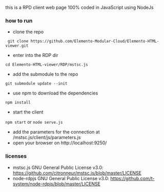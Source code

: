 this is a RPD client web page 100% coded in JavaScript using NodeJs
### how to run
- clone the repo

``` git clone https://github.com/Elemento-Modular-Cloud/Elemento-HTML-viewer.git```
- enter into the RDP dir

```cd Elemento-HTML-viewer/RDP/mstsc.js```
- add the submodule to the repo

```git submodule update --init```
- use npm to download the dependencies

```npm install```
- start the client

```npm start``` or ```node serve.js```
- add the parameters for the connection at /mstsc.js/client/js/parameters.js
- open your browser on http://localhost:9250/

### licenses
- mstsc.js GNU General Public License v3.0: https://github.com/citronneur/mstsc.js/blob/master/LICENSE
- node-rdpjs GNU General Public License v3.0: https://github.com/t-system/node-rdpjs/blob/master/LICENSE
